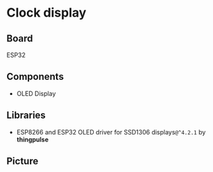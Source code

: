 # Clock display

## Board

ESP32

## Components

- OLED Display

## Libraries

- ESP8266 and ESP32 OLED driver for SSD1306 displays`@^4.2.1` by **thingpulse**

## Picture
